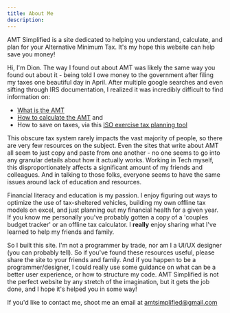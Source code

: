 ```yaml
---
title: About Me
description: 
---
```


AMT Simplified is a site dedicated to helping you understand, calculate, and plan for your Alternative Minimum Tax. It's my hope this website can help save you money!

Hi, I'm Dion. The way I found out about AMT was likely the same way you found out about it - being told I owe money to the government after filing my taxes one beautiful day in April. After multiple google searches and even sifting through IRS documentation, I realized it was incredibly difficult to find information on: 

- [What is the AMT](/learn_about_the_amt/what-is-the-alternative-minimum-tax)
- [How to calculate the AMT](/learn_about_the_amt/how-to-calculate-alternative-minimum-tax) and
- How to save on taxes, via this [ISO exercise tax planning tool](/iso-tax-planner)

This obscure tax system rarely impacts the vast majority of people, so there are very few resources on the subject. Even the sites that write about AMT all seem to just copy and paste from one another - no one seems to go into any granular details about how it actually works.  Working in Tech myself, this disproportionately affects a significant amount of my friends and colleagues. And in talking to those folks, everyone seems to have the same issues around lack of education and resources. 

Financial literacy and education is my passion. I enjoy figuring out ways to optimize the use of tax-sheltered vehicles, building my own offline tax models on excel, and just planning out my financial health for a given year. If you know me personally you've probably gotten a copy of a 'couples budget tracker' or an offline tax calculator. I **really** enjoy sharing what I've learned to help my friends and family. 

So I built this site. I'm not a programmer by trade, nor am I a UI/UX designer (you can probably tell). So if you've found these resources useful, please share the site to your friends and family. And if you happen to be a programmer/designer, I could really use some guidance on what can be a better user experience, or how to structure my code. AMT Simplified is not the perfect website by any stretch of the imagination, but it gets the job done, and I hope it's helped you in some way!

If you'd like to contact me, shoot me an email at amtsimplified@gmail.com